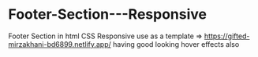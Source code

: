 # Footer-Section---Responsive
Footer Section in html CSS Responsive use as a template => https://gifted-mirzakhani-bd6899.netlify.app/
having good looking hover effects also 

